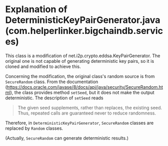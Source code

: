 # Explanation of DeterministicKeyPairGenerator.java (com.helperlinker.bigchaindb.services)

This class is a modification of net.i2p.crypto.eddsa.KeyPairGenerator. The original one is not capable of generating deterministic key pairs, so it is cloned and modified to achieve this.

Concerning the modification, the original class's random source is from `SecureRandom` class. From the documentation (<https://docs.oracle.com/javase/8/docs/api/java/security/SecureRandom.html>), the class provides method `setSeed`, but it does not make the output deterministic. The description of `setSeed` reads
> The given seed supplements, rather than replaces, the existing seed. Thus, repeated calls are guaranteed never to reduce randomness.

Therefore, in `DeterministicKeyPairGenerator`, `SecureRandom` classes are replaced by `Random` classes.

(Actually, `SecureRandom` can generate deterministic results.)
